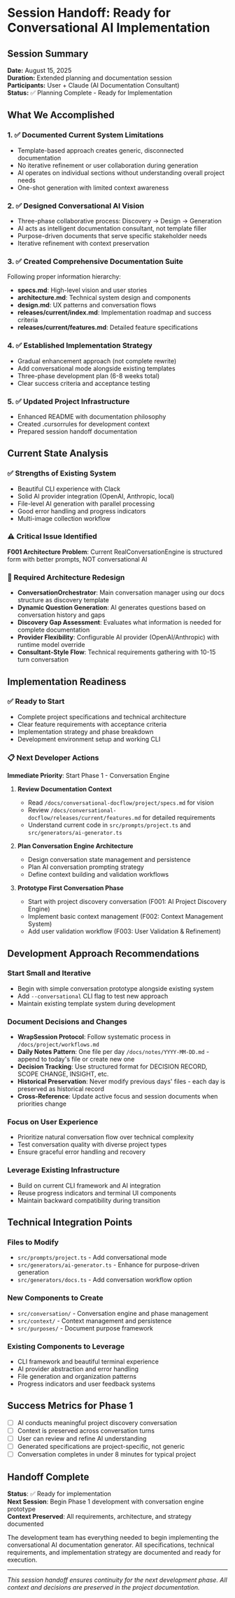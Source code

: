 # Session Handoff: Ready for Conversational AI Implementation

## Session Summary

**Date:** August 15, 2025  
**Duration:** Extended planning and documentation session  
**Participants:** User + Claude (AI Documentation Consultant)  
**Status:** ✅ Planning Complete - Ready for Implementation

## What We Accomplished

### 1. ✅ Documented Current System Limitations
- Template-based approach creates generic, disconnected documentation
- No iterative refinement or user collaboration during generation
- AI operates on individual sections without understanding overall project needs
- One-shot generation with limited context awareness

### 2. ✅ Designed Conversational AI Vision
- Three-phase collaborative process: Discovery → Design → Generation
- AI acts as intelligent documentation consultant, not template filler
- Purpose-driven documents that serve specific stakeholder needs
- Iterative refinement with context preservation

### 3. ✅ Created Comprehensive Documentation Suite
Following proper information hierarchy:
- **specs.md**: High-level vision and user stories
- **architecture.md**: Technical system design and components
- **design.md**: UX patterns and conversation flows
- **releases/current/index.md**: Implementation roadmap and success criteria
- **releases/current/features.md**: Detailed feature specifications

### 4. ✅ Established Implementation Strategy
- Gradual enhancement approach (not complete rewrite)
- Add conversational mode alongside existing templates
- Three-phase development plan (6-8 weeks total)
- Clear success criteria and acceptance testing

### 5. ✅ Updated Project Infrastructure
- Enhanced README with documentation philosophy
- Created .cursorrules for development context
- Prepared session handoff documentation

## Current State Analysis

### ✅ Strengths of Existing System
- Beautiful CLI experience with Clack
- Solid AI provider integration (OpenAI, Anthropic, local)
- File-level AI generation with parallel processing
- Good error handling and progress indicators
- Multi-image collection workflow

### ⚠️ Critical Issue Identified
**F001 Architecture Problem**: Current RealConversationEngine is structured form with better prompts, NOT conversational AI

### 🎯 Required Architecture Redesign
- **ConversationOrchestrator**: Main conversation manager using our docs structure as discovery template
- **Dynamic Question Generation**: AI generates questions based on conversation history and gaps
- **Discovery Gap Assessment**: Evaluates what information is needed for complete documentation
- **Provider Flexibility**: Configurable AI provider (OpenAI/Anthropic) with runtime model override
- **Consultant-Style Flow**: Technical requirements gathering with 10-15 turn conversation

## Implementation Readiness

### ✅ Ready to Start
- Complete project specifications and technical architecture
- Clear feature requirements with acceptance criteria
- Implementation strategy and phase breakdown
- Development environment setup and working CLI

### 📋 Next Developer Actions

**Immediate Priority**: Start Phase 1 - Conversation Engine

1. **Review Documentation Context**
   - Read `/docs/conversational-docflow/project/specs.md` for vision
   - Review `/docs/conversational-docflow/releases/current/features.md` for detailed requirements
   - Understand current code in `src/prompts/project.ts` and `src/generators/ai-generator.ts`

2. **Plan Conversation Engine Architecture**
   - Design conversation state management and persistence
   - Plan AI conversation prompting strategy
   - Define context building and validation workflows

3. **Prototype First Conversation Phase**
   - Start with project discovery conversation (F001: AI Project Discovery Engine)
   - Implement basic context management (F002: Context Management System)
   - Add user validation workflow (F003: User Validation & Refinement)

## Development Approach Recommendations

### Start Small and Iterative
- Begin with simple conversation prototype alongside existing system
- Add `--conversational` CLI flag to test new approach
- Maintain existing template system during development

### Document Decisions and Changes
- **WrapSession Protocol**: Follow systematic process in `/docs/project/workflows.md`
- **Daily Notes Pattern**: One file per day `/docs/notes/YYYY-MM-DD.md` - append to today's file or create new one
- **Decision Tracking**: Use structured format for DECISION RECORD, SCOPE CHANGE, INSIGHT, etc.
- **Historical Preservation**: Never modify previous days' files - each day is preserved as historical record
- **Cross-Reference**: Update active focus and session documents when priorities change

### Focus on User Experience
- Prioritize natural conversation flow over technical complexity
- Test conversation quality with diverse project types
- Ensure graceful error handling and recovery

### Leverage Existing Infrastructure
- Build on current CLI framework and AI integration
- Reuse progress indicators and terminal UI components
- Maintain backward compatibility during transition

## Technical Integration Points

### Files to Modify
- `src/prompts/project.ts` - Add conversational mode
- `src/generators/ai-generator.ts` - Enhance for purpose-driven generation
- `src/generators/docs.ts` - Add conversation workflow option

### New Components to Create
- `src/conversation/` - Conversation engine and phase management
- `src/context/` - Context management and persistence
- `src/purposes/` - Document purpose framework

### Existing Components to Leverage
- CLI framework and beautiful terminal experience
- AI provider abstraction and error handling
- File generation and organization patterns
- Progress indicators and user feedback systems

## Success Metrics for Phase 1

- [ ] AI conducts meaningful project discovery conversation
- [ ] Context is preserved across conversation turns
- [ ] User can review and refine AI understanding
- [ ] Generated specifications are project-specific, not generic
- [ ] Conversation completes in under 8 minutes for typical project

## Handoff Complete

**Status**: ✅ Ready for implementation  
**Next Session**: Begin Phase 1 development with conversation engine prototype  
**Context Preserved**: All requirements, architecture, and strategy documented

The development team has everything needed to begin implementing the conversational AI documentation generator. All specifications, technical requirements, and implementation strategy are documented and ready for execution.

---

*This session handoff ensures continuity for the next development phase. All context and decisions are preserved in the project documentation.*